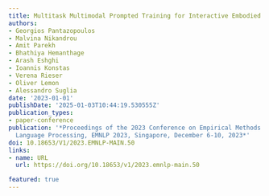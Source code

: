 ```yaml
---
title: Multitask Multimodal Prompted Training for Interactive Embodied Task Completion
authors:
- Georgios Pantazopoulos
- Malvina Nikandrou
- Amit Parekh
- Bhathiya Hemanthage
- Arash Eshghi
- Ioannis Konstas
- Verena Rieser
- Oliver Lemon
- Alessandro Suglia
date: '2023-01-01'
publishDate: '2025-01-03T10:44:19.530555Z'
publication_types:
- paper-conference
publication: '*Proceedings of the 2023 Conference on Empirical Methods in Natural
  Language Processing, EMNLP 2023, Singapore, December 6-10, 2023*'
doi: 10.18653/V1/2023.EMNLP-MAIN.50
links:
- name: URL
  url: https://doi.org/10.18653/v1/2023.emnlp-main.50

featured: true
---
```

